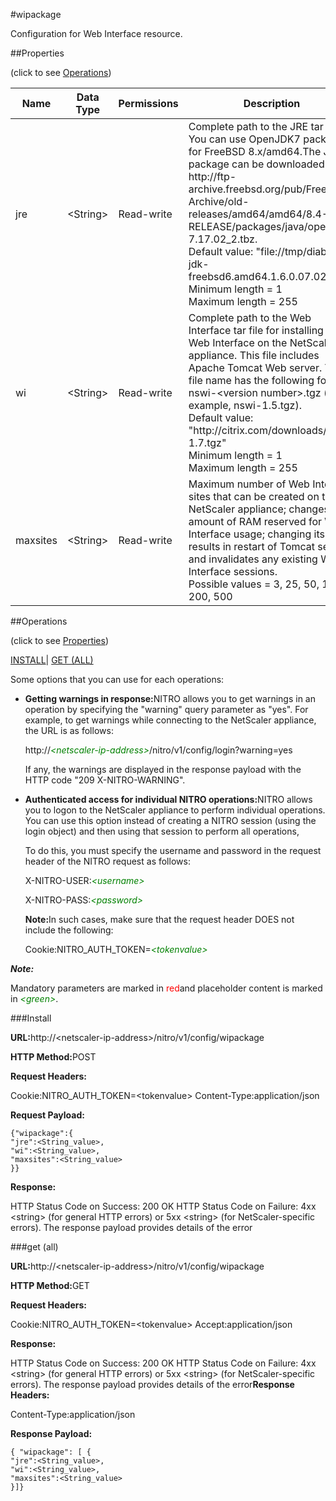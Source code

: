 #wipackage

Configuration for Web Interface resource.


##Properties 
<span>(click to see [Operations](#opera))</span>


<table><thead><tr><th>Name</th><th>Data Type</th><th>Permissions</th><th>Description</th></tr></thead><tbody><tr><td>jre</td><td>&lt;String></td><td>Read-write</td><td>Complete path to the JRE tar file.<br>You can use OpenJDK7 package for FreeBSD 8.x/amd64.The Java package can be downloaded from http://ftp-archive.freebsd.org/pub/FreeBSD-Archive/old-releases/amd64/amd64/8.4-RELEASE/packages/java/openjdk-7.17.02_2.tbz.<br>Default value: "file://tmp/diablo-jdk-freebsd6.amd64.1.6.0.07.02.tbz"<br>Minimum length = 1<br>Maximum length = 255</td></tr><tr><td>wi</td><td>&lt;String></td><td>Read-write</td><td>Complete path to the Web Interface tar file for installing the Web Interface on the NetScaler appliance. This file includes Apache Tomcat Web server. The file name has the following format: nswi-&lt;version number&gt;.tgz (for example, nswi-1.5.tgz).<br>Default value: "http://citrix.com/downloads/nswi-1.7.tgz"<br>Minimum length = 1<br>Maximum length = 255</td></tr><tr><td>maxsites</td><td>&lt;String></td><td>Read-write</td><td>Maximum number of Web Interface sites that can be created on the NetScaler appliance; changes the amount of RAM reserved for Web Interface usage; changing its value results in restart of Tomcat server and invalidates any existing Web Interface sessions.<br>Possible values = 3, 25, 50, 100, 200, 500</td></tr></tbody></table>
##Operations 
<span>(click to see [Properties](#prope))</span>


[INSTALL](#in)| [GET (ALL)](#get-)


Some options that you can use for each operations:
<ul><li><p><b>Getting warnings in response:</b>NITRO allows you to get warnings in an operation by specifying the "warning" query parameter as "yes". For example, to get warnings while connecting to the NetScaler appliance, the URL is as follows:</p><p>http://<span style="color:green;font-style:italic;">&lt;netscaler-ip-address&gt;</span>/nitro/v1/config/login?warning=yes</p><p>If any, the warnings are displayed in the response payload with the HTTP code "209 X-NITRO-WARNING".</p></li><li><p><b>Authenticated access for individual NITRO operations:</b>NITRO allows you to logon to the NetScaler appliance to perform individual operations. You can use this option instead of creating a NITRO session (using the login object) and then using that session to perform all operations,</p><p>To do this, you must specify the username and password in the request header of the NITRO request as follows:</p><p>X-NITRO-USER:<span style="color:green;font-style:italic;">&lt;username&gt;</span></p><p>X-NITRO-PASS:<span style="color:green;font-style:italic;">&lt;password&gt;</span></p><p><b>Note:</b>In such cases, make sure that the request header DOES not include the following:</p><p>Cookie:NITRO_AUTH_TOKEN=<span style="color:green;font-style:italic;">&lt;tokenvalue&gt;</span></p></li></ul>



***Note:*** 
Mandatory parameters are marked in <span style="color:#FF0000;">red</span>and placeholder content is marked in <span style="color:green;font-style:italic">&lt;green&gt;</span>.

###Install



<b>URL:</b>http://&lt;netscaler-ip-address&gt;/nitro/v1/config/wipackage
<b>HTTP Method:</b>POST
<b>Request Headers:</b>

Cookie:NITRO_AUTH_TOKEN=&lt;tokenvalue&gt;Content-Type:application/json

<b>Request Payload: </b>```{"wipackage":{"jre":<String_value>,"wi":<String_value>,"maxsites":<String_value>}}```
<b>Response:</b>
HTTP Status Code on Success: 200 OKHTTP Status Code on Failure: 4xx &lt;string&gt; (for general HTTP errors) or 5xx &lt;string&gt; (for NetScaler-specific errors). The response payload provides details of the error


###get (all)



<b>URL:</b>http://&lt;netscaler-ip-address&gt;/nitro/v1/config/wipackage
<b>HTTP Method:</b>GET
<b>Request Headers:</b>

Cookie:NITRO_AUTH_TOKEN=&lt;tokenvalue&gt;Accept:application/json

<b>Response:</b>
HTTP Status Code on Success: 200 OKHTTP Status Code on Failure: 4xx &lt;string&gt; (for general HTTP errors) or 5xx &lt;string&gt; (for NetScaler-specific errors). The response payload provides details of the error<b>Response Headers:</b>

Content-Type:application/json

<b>Response Payload: </b>```{ "wipackage": [ {"jre":<String_value>,"wi":<String_value>,"maxsites":<String_value>}]}```



